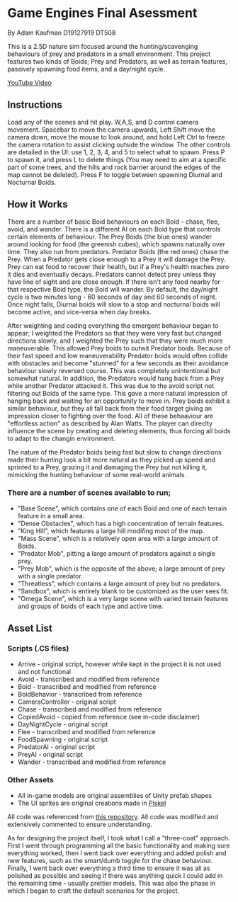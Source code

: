 # Game Engines Final Asessment

By Adam Kaufman
D19127919
DT508

This is a 2.5D nature sim focused around the hunting/scavenging behaviours of prey and predators in a small environment. This project features two kinds of Boids; Prey and Predators, as well as terrain features, passively spawning food items, and a day/night cycle.

[YouTube Video](https://youtu.be/Tujlmv6r0co)

## Instructions
Load any of the scenes and hit play. W,A,S, and D control camera movement. Spacebar to move the camera upwards, Left Shift move the camera down, move the mouse to look around, and hold Left Ctrl to freeze the camera rotation to assist clicking outside the window.
The other controls are detailed in the UI: use 1, 2, 3, 4, and 5 to select what to spawn. Press P to spawn it, and press L to delete things (You may need to aim at a specific part of some trees, and the hills and rock barrier around the edges of the map cannot be deleted). Press F to toggle between spawning Diurnal and Nocturnal Boids.

## How it Works
There are a number of basic Boid behaviours on each Boid - chase, flee, avoid, and wander. There is a different AI on each Boid type that controls certain elements of behaviour.
The Prey Boids (the blue ones) wander around looking for food (the greenish cubes), which spawns naturally over time. They also run from predators. Predator Boids (the red ones) chase the Prey. When a Predator gets close enough to a Prey it will damage the Prey. Prey can eat food to recover their health, but if a Prey's health reaches zero it dies and eventually decays.
Predators cannot detect prey unless they have line of sight and are close enough. If there isn't any food nearby for that respective Boid type, the Boid will wander.
By default, the day/night cycle is two minutes long - 60 seconds of day and 60 seconds of night. Once night falls, Diurnal boids will slow to a stop and nocturnal boids will become active, and vice-versa when day breaks.

After weighting and coding everything the emergent behaviour began to appear; I weighted the Predators so that they were very fast but changed directions slowly, and I weighted the Prey such that they were much more maneuverable. This allowed Prey boids to outwit Predator boids. Because of their fast speed and low maneuverability Predator boids would often collide with obstacles and become "stunned" for a few seconds as their avoidance behaviour slowly reversed course. This was completely unintentional but somewhat natural. In addition, the Predators would hang back from a Prey while another Predator attacked it. This was due to the avoid script not filtering out Boids of the same type. This gave a more natural impression of hanging back and waiting for an opportunity to move in. Prey boids exhibit a similar behaviour, but they all fall back from their food target giving an impression closer to fighting over the food. All of these behaaviour are "effortless action" as described by Alan Watts.
The player can direclty influence the scene by creating and deleting elements, thus forcing all boids to adapt to the changin environment.

The nature of the Predator boids being fast but slow to change directions made their hunting look a bit more natural as they picked up speed and sprinted to a Prey, grazing it and damaging the Prey but not killing it, mimicking the hunting behaviour of some real-world animals.

### There are a number of scenes available to run;

* "Base Scene", which contains one of each Boid and one of each terrain feature in a small area.
* "Dense Obstacles", which has a high concentration of terrain features.
* "King Hill", which features a large hill modifing most of the map.
* "Mass Scene", which is a relatively open area with a large amount of Boids.
* "Predator Mob", pitting a large amount of predators against a single prey.
* "Prey Mob", which is the opposite of the above; a large amount of prey with a single predator.
* "Threatless", which contains a large amount of prey but no predators.
* "Sandbox", which is entirely blank to be customized as the user sees fit.
* "Omega Scene", which is a very large scene with varied terrain features and groups of boids of each type and active time.

## Asset List
### Scripts (.CS files)
* Arrive - original script, however while kept in the project it is not used and not functional
* Avoid - transcribed and modified from reference
* Boid - transcribed and modified from reference
* BoidBehavior - transcribed from reference
* CameraController - original script
* Chase - transcribed and modified from reference
* CopiedAvoid - copied from reference (see in-code disclaimer)
* DayNightCycle - original script
* Flee - transcribed and modified from reference
* FoodSpawning - original script
* PredatorAI - original script
* PreyAI - original script
* Wander - transcribed and modified from reference

### Other Assets
* All in-game models are original assemblies of Unity prefab shapes
* The UI sprites are original creations made in [Piskel](https://www.piskelapp.com/)

All code was referenced from [this repository](https://github.com/skooter500/GE2-2021-2022). All code was modified and extensively commented to ensure understanding.

As for designing the project itself, I took what I call a "three-coat" approach. First I went through programming all the basic functionality and making sure everything worked, then I went back over everything and added polish and new features, such as the smart/dumb toggle for the chase behaviour. Finally, I went back over everything a third time to ensure it was all as polished as possible and seeing if there was anything quick I could add in the remaining time - usually prettier models. This was also the phase in which I began to craft the default scenarios for the project.
